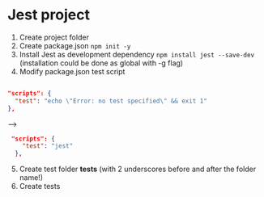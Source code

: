 # Jest project

1. Create project folder
2. Create package.json 
```npm init -y```
3. Install Jest as development dependency
```npm install jest --save-dev```
(installation could be done as global with -g flag)
4. Modify package.json test script
```json

"scripts": {
  "test": "echo \"Error: no test specified\" && exit 1"
},

```
-->
```json
 "scripts": {
    "test": "jest"
  },
  ```
5. Create test folder __tests__ (with 2 underscores before and after the folder name!)
6. Create tests